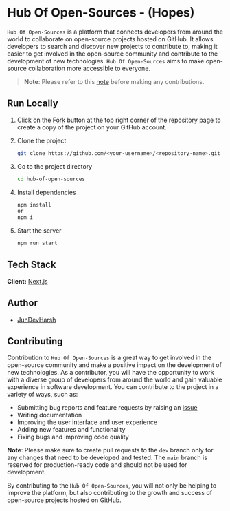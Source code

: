 # Hub Of Open-Sources - (Hopes)

`Hub Of Open-Sources` is a platform that connects developers from around the world to collaborate on open-source projects hosted on GitHub. It allows developers to search and discover new projects to contribute to, making it easier to get involved in the open-source community and contribute to the development of new technologies. `Hub Of Open-Sources` aims to make open-source collaboration more accessible to everyone.

> **Note**: Please refer to this [note](#pr-note) before making any contributions.

## Run Locally

1. Click on the [Fork](https://github.com/JunDevHarsh/hub-of-open-sources/fork) button at the top right corner of the repository page to create a copy of the project on your GitHub account.

2. Clone the project

   ```bash
   git clone https://github.com/<your-username>/<repository-name>.git
   ```

3. Go to the project directory

   ```bash
   cd hub-of-open-sources
   ```

4. Install dependencies

   ```bash
   npm install
   or
   npm i
   ```

5. Start the server

   ```bash
   npm run start
   ```

## Tech Stack

**Client:** [Next.js](https://nextjs.org/)

## Author

- [JunDevHarsh](https://www.github.com/JunDevHarsh)

## Contributing

Contribution to `Hub Of Open-Sources` is a great way to get involved in the open-source community and make a positive impact on the development of new technologies. As a contributor, you will have the opportunity to work with a diverse group of developers from around the world and gain valuable experience in software development. You can contribute to the project in a variety of ways, such as:

- Submitting bug reports and feature requests by raising an [issue](https://github.com/JunDevHarsh/hub-of-open-sources/issues/new)
- Writing documentation
- Improving the user interface and user experience
- Adding new features and functionality
- Fixing bugs and improving code quality

**Note**: <span id="pr-note" name="pr-note">Please make sure to create pull requests to the `dev` branch only for any changes that need to be developed and tested. The `main` branch is reserved for production-ready code and should not be used for development.</span>

By contributing to the `Hub Of Open-Sources`, you will not only be helping to improve the platform, but also contributing to the growth and success of open-source projects hosted on GitHub.
